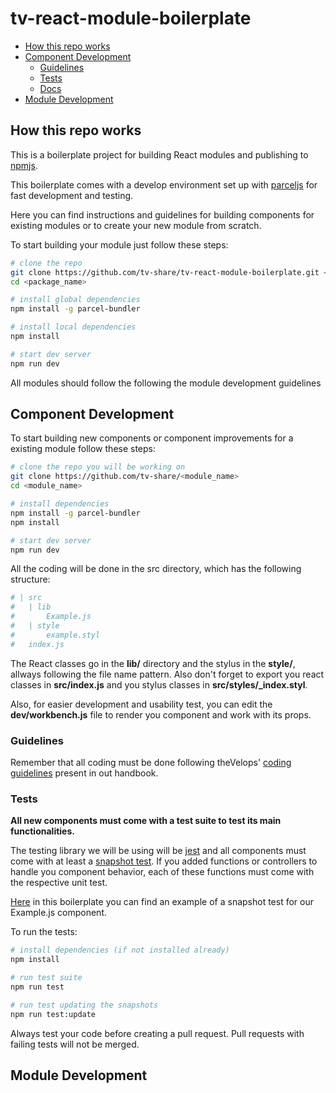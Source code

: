 # tv-react-module-boilerplate

* [How this repo works](#how-this-repo-works)
* [Component Development](#component-development)
    * [Guidelines](#guidelines)
    * [Tests](#testing)
    * [Docs](#docs)
* [Module Development](#module-development)

## How this repo works
This is a boilerplate project for building React modules and publishing to [npmjs](https://www.npmjs.com).

This boilerplate comes with a develop environment set up with [parceljs](https://parceljs.org/) for fast development and testing.

Here you can find instructions and guidelines for building components for existing modules or to create your new module from scratch.

To start building your module just follow these steps:

```bash
# clone the repo
git clone https://github.com/tv-share/tv-react-module-boilerplate.git <package_name>
cd <package_name>

# install global dependencies
npm install -g parcel-bundler

# install local dependencies
npm install

# start dev server
npm run dev
```

All modules should follow the following the module development guidelines

## Component Development
To start building new components or component improvements for a existing module follow these steps:

```bash
# clone the repo you will be working on
git clone https://github.com/tv-share/<module_name>
cd <module_name>

# install dependencies
npm install -g parcel-bundler
npm install

# start dev server
npm run dev
```

All the coding will be done in the src directory, which has the following structure:

```bash
# | src
#   | lib
#       Example.js
#   | style
#       example.styl
#   index.js
```
The React classes go in the **lib/** directory and the stylus in the **style/**, allways following the file name pattern. Also don't forget to export you react classes in **src/index.js** and you stylus classes in **src/styles/_index.styl**.

Also, for  easier development and usability test, you can edit the **dev/workbench.js** file to render you component and work with its props.

### Guidelines
Remember that all coding must be done following theVelops' [coding guidelines]() present in out handbook.

### Tests
**All new components must come with a test suite to test its main functionalities.**

The testing library we will be using will be [jest](https://facebook.github.io/jest/) and all components must come with at least a [snapshot test](https://facebook.github.io/jest/docs/en/snapshot-testing.html). If you added functions or controllers to handle you component behavior, each of these functions 
must come with the respective unit test.

[Here]() in this boilerplate you can find an example of a snapshot test for our Example.js component.

To run the tests:

```bash
# install dependencies (if not installed already)
npm install

# run test suite
npm run test

# run test updating the snapshots
npm run test:update
```

Always test your code before creating a pull request. Pull requests with failing tests will not be merged.

## Module Development
